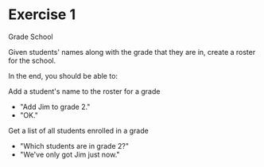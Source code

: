 # Exercise 1

Grade School

Given students' names along with the grade that they are in, create a roster for the school.

In the end, you should be able to:

Add a student's name to the roster for a grade

* "Add Jim to grade 2."
* "OK."

Get a list of all students enrolled in a grade

* "Which students are in grade 2?"
* "We've only got Jim just now."
